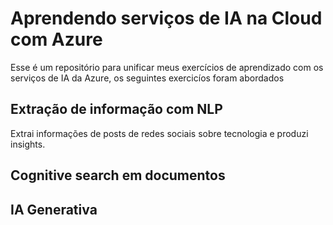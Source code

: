 # Aprendendo serviços de IA na Cloud com Azure

Esse é um repositório para unificar meus exercícios de aprendizado com os serviços de IA da Azure, os seguintes exercicíos foram abordados

## Extração de informação com NLP

Extrai informações de posts de redes sociais sobre tecnologia e produzi insights.

## Cognitive search em documentos

## IA Generativa

